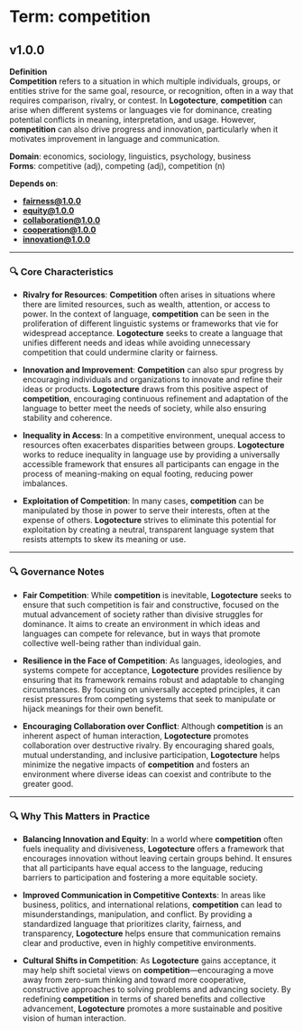 # Term: competition

## v1.0.0

**Definition**  
**Competition** refers to a situation in which multiple individuals, groups, or entities strive for the same goal, resource, or recognition, often in a way that requires comparison, rivalry, or contest. In **Logotecture**, **competition** can arise when different systems or languages vie for dominance, creating potential conflicts in meaning, interpretation, and usage. However, **competition** can also drive progress and innovation, particularly when it motivates improvement in language and communication.

**Domain**: economics, sociology, linguistics, psychology, business  
**Forms**: competitive (adj), competing (adj), competition (n)

**Depends on**:  
- **fairness@1.0.0**  
- **equity@1.0.0**  
- **collaboration@1.0.0**  
- **cooperation@1.0.0**  
- **innovation@1.0.0**

---

### 🔍 Core Characteristics

- **Rivalry for Resources**: **Competition** often arises in situations where there are limited resources, such as wealth, attention, or access to power. In the context of language, **competition** can be seen in the proliferation of different linguistic systems or frameworks that vie for widespread acceptance. **Logotecture** seeks to create a language that unifies different needs and ideas while avoiding unnecessary competition that could undermine clarity or fairness.

- **Innovation and Improvement**: **Competition** can also spur progress by encouraging individuals and organizations to innovate and refine their ideas or products. **Logotecture** draws from this positive aspect of **competition**, encouraging continuous refinement and adaptation of the language to better meet the needs of society, while also ensuring stability and coherence.

- **Inequality in Access**: In a competitive environment, unequal access to resources often exacerbates disparities between groups. **Logotecture** works to reduce inequality in language use by providing a universally accessible framework that ensures all participants can engage in the process of meaning-making on equal footing, reducing power imbalances.

- **Exploitation of Competition**: In many cases, **competition** can be manipulated by those in power to serve their interests, often at the expense of others. **Logotecture** strives to eliminate this potential for exploitation by creating a neutral, transparent language system that resists attempts to skew its meaning or use.

---

### 🔍 Governance Notes

- **Fair Competition**: While **competition** is inevitable, **Logotecture** seeks to ensure that such competition is fair and constructive, focused on the mutual advancement of society rather than divisive struggles for dominance. It aims to create an environment in which ideas and languages can compete for relevance, but in ways that promote collective well-being rather than individual gain.

- **Resilience in the Face of Competition**: As languages, ideologies, and systems compete for acceptance, **Logotecture** provides resilience by ensuring that its framework remains robust and adaptable to changing circumstances. By focusing on universally accepted principles, it can resist pressures from competing systems that seek to manipulate or hijack meanings for their own benefit.

- **Encouraging Collaboration over Conflict**: Although **competition** is an inherent aspect of human interaction, **Logotecture** promotes collaboration over destructive rivalry. By encouraging shared goals, mutual understanding, and inclusive participation, **Logotecture** helps minimize the negative impacts of **competition** and fosters an environment where diverse ideas can coexist and contribute to the greater good.

---

### 🔍 Why This Matters in Practice

- **Balancing Innovation and Equity**: In a world where **competition** often fuels inequality and divisiveness, **Logotecture** offers a framework that encourages innovation without leaving certain groups behind. It ensures that all participants have equal access to the language, reducing barriers to participation and fostering a more equitable society.

- **Improved Communication in Competitive Contexts**: In areas like business, politics, and international relations, **competition** can lead to misunderstandings, manipulation, and conflict. By providing a standardized language that prioritizes clarity, fairness, and transparency, **Logotecture** helps ensure that communication remains clear and productive, even in highly competitive environments.

- **Cultural Shifts in Competition**: As **Logotecture** gains acceptance, it may help shift societal views on **competition**—encouraging a move away from zero-sum thinking and toward more cooperative, constructive approaches to solving problems and advancing society. By redefining **competition** in terms of shared benefits and collective advancement, **Logotecture** promotes a more sustainable and positive vision of human interaction.
